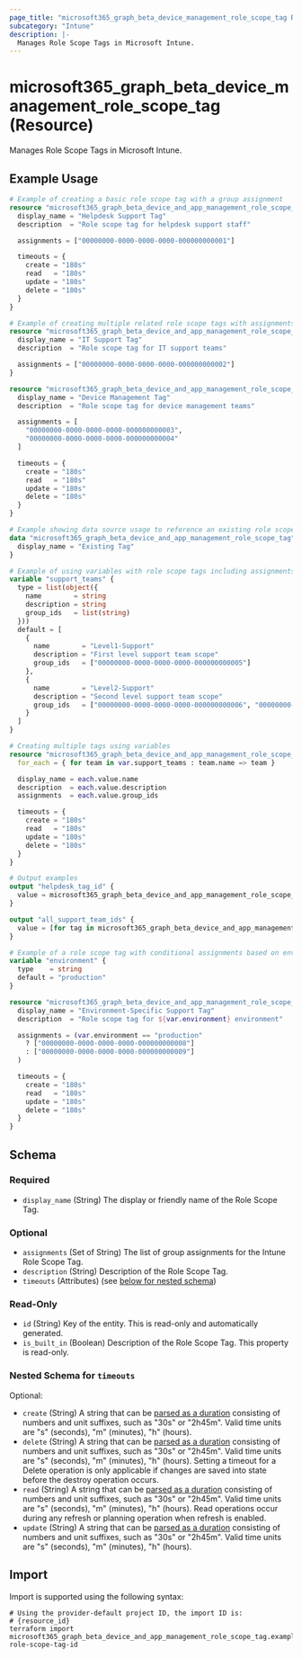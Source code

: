 ```yaml
---
page_title: "microsoft365_graph_beta_device_management_role_scope_tag Resource - microsoft365"
subcategory: "Intune"
description: |-
  Manages Role Scope Tags in Microsoft Intune.
---
```


# microsoft365_graph_beta_device_management_role_scope_tag (Resource)

Manages Role Scope Tags in Microsoft Intune.

## Example Usage

```terraform
# Example of creating a basic role scope tag with a group assignment
resource "microsoft365_graph_beta_device_and_app_management_role_scope_tag" "helpdesk" {
  display_name = "Helpdesk Support Tag"
  description  = "Role scope tag for helpdesk support staff"

  assignments = ["00000000-0000-0000-0000-000000000001"]

  timeouts = {
    create = "180s"
    read   = "180s"
    update = "180s"
    delete = "180s"
  }
}

# Example of creating multiple related role scope tags with assignments
resource "microsoft365_graph_beta_device_and_app_management_role_scope_tag" "it_support" {
  display_name = "IT Support Tag"
  description  = "Role scope tag for IT support teams"

  assignments = ["00000000-0000-0000-0000-000000000002"]
}

resource "microsoft365_graph_beta_device_and_app_management_role_scope_tag" "device_management" {
  display_name = "Device Management Tag"
  description  = "Role scope tag for device management teams"

  assignments = [
    "00000000-0000-0000-0000-000000000003",
    "00000000-0000-0000-0000-000000000004"
  ]

  timeouts = {
    create = "180s"
    read   = "180s"
    update = "180s"
    delete = "180s"
  }
}

# Example showing data source usage to reference an existing role scope tag
data "microsoft365_graph_beta_device_and_app_management_role_scope_tag" "existing" {
  display_name = "Existing Tag"
}

# Example of using variables with role scope tags including assignments
variable "support_teams" {
  type = list(object({
    name        = string
    description = string
    group_ids   = list(string)
  }))
  default = [
    {
      name        = "Level1-Support"
      description = "First level support team scope"
      group_ids   = ["00000000-0000-0000-0000-000000000005"]
    },
    {
      name        = "Level2-Support"
      description = "Second level support team scope"
      group_ids   = ["00000000-0000-0000-0000-000000000006", "00000000-0000-0000-0000-000000000007"]
    }
  ]
}

# Creating multiple tags using variables
resource "microsoft365_graph_beta_device_and_app_management_role_scope_tag" "support_teams" {
  for_each = { for team in var.support_teams : team.name => team }

  display_name = each.value.name
  description  = each.value.description
  assignments  = each.value.group_ids

  timeouts = {
    create = "180s"
    read   = "180s"
    update = "180s"
    delete = "180s"
  }
}

# Output examples
output "helpdesk_tag_id" {
  value = microsoft365_graph_beta_device_and_app_management_role_scope_tag.helpdesk.id
}

output "all_support_team_ids" {
  value = [for tag in microsoft365_graph_beta_device_and_app_management_role_scope_tag.support_teams : tag.id]
}

# Example of a role scope tag with conditional assignments based on environment
variable "environment" {
  type    = string
  default = "production"
}

resource "microsoft365_graph_beta_device_and_app_management_role_scope_tag" "environment_specific" {
  display_name = "Environment-Specific Support Tag"
  description  = "Role scope tag for ${var.environment} environment"

  assignments = (var.environment == "production"
    ? ["00000000-0000-0000-0000-000000000008"]
    : ["00000000-0000-0000-0000-000000000009"]
  )

  timeouts = {
    create = "180s"
    read   = "180s"
    update = "180s"
    delete = "180s"
  }
}
```

<!-- schema generated by tfplugindocs -->
## Schema

### Required

- `display_name` (String) The display or friendly name of the Role Scope Tag.

### Optional

- `assignments` (Set of String) The list of group assignments for the Intune Role Scope Tag.
- `description` (String) Description of the Role Scope Tag.
- `timeouts` (Attributes) (see [below for nested schema](#nestedatt--timeouts))

### Read-Only

- `id` (String) Key of the entity. This is read-only and automatically generated.
- `is_built_in` (Boolean) Description of the Role Scope Tag. This property is read-only.

<a id="nestedatt--timeouts"></a>
### Nested Schema for `timeouts`

Optional:

- `create` (String) A string that can be [parsed as a duration](https://pkg.go.dev/time#ParseDuration) consisting of numbers and unit suffixes, such as "30s" or "2h45m". Valid time units are "s" (seconds), "m" (minutes), "h" (hours).
- `delete` (String) A string that can be [parsed as a duration](https://pkg.go.dev/time#ParseDuration) consisting of numbers and unit suffixes, such as "30s" or "2h45m". Valid time units are "s" (seconds), "m" (minutes), "h" (hours). Setting a timeout for a Delete operation is only applicable if changes are saved into state before the destroy operation occurs.
- `read` (String) A string that can be [parsed as a duration](https://pkg.go.dev/time#ParseDuration) consisting of numbers and unit suffixes, such as "30s" or "2h45m". Valid time units are "s" (seconds), "m" (minutes), "h" (hours). Read operations occur during any refresh or planning operation when refresh is enabled.
- `update` (String) A string that can be [parsed as a duration](https://pkg.go.dev/time#ParseDuration) consisting of numbers and unit suffixes, such as "30s" or "2h45m". Valid time units are "s" (seconds), "m" (minutes), "h" (hours).

## Import

Import is supported using the following syntax:

```shell
# Using the provider-default project ID, the import ID is:
# {resource_id}
terraform import microsoft365_graph_beta_device_and_app_management_role_scope_tag.example role-scope-tag-id
```

